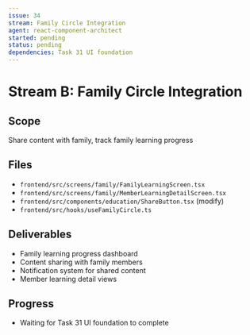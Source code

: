 ```yaml
---
issue: 34
stream: Family Circle Integration
agent: react-component-architect
started: pending
status: pending
dependencies: Task 31 UI foundation
---
```


# Stream B: Family Circle Integration

## Scope
Share content with family, track family learning progress

## Files
- `frontend/src/screens/family/FamilyLearningScreen.tsx`
- `frontend/src/screens/family/MemberLearningDetailScreen.tsx`
- `frontend/src/components/education/ShareButton.tsx` (modify)
- `frontend/src/hooks/useFamilyCircle.ts`

## Deliverables
- Family learning progress dashboard
- Content sharing with family members
- Notification system for shared content
- Member learning detail views

## Progress
- Waiting for Task 31 UI foundation to complete
